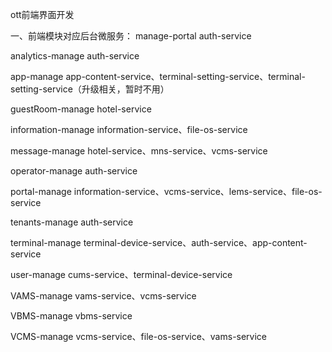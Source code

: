 ott前端界面开发

一、前端模块对应后台微服务：
manage-portal                   auth-service

analytics-manage                auth-service

app-manage                      app-content-service、terminal-setting-service、terminal-setting-service（升级相关，暂时不用）

guestRoom-manage                hotel-service

information-manage              information-service、file-os-service

message-manage                  hotel-service、mns-service、vcms-service

operator-manage                 auth-service

portal-manage                   information-service、vcms-service、lems-service、file-os-service

tenants-manage                  auth-service

terminal-manage                 terminal-device-service、auth-service、app-content-service

user-manage                     cums-service、terminal-device-service

VAMS-manage                     vams-service、vcms-service

VBMS-manage                     vbms-service

VCMS-manage                     vcms-service、file-os-service、vams-service







